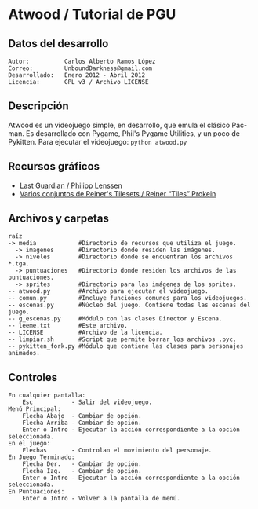 Atwood / Tutorial de PGU
===


Datos del desarrollo
---

    Autor:          Carlos Alberto Ramos López
    Correo:         UnboundDarkness@gmail.com
    Desarrollado:   Enero 2012 - Abril 2012
    Licencia:       GPL v3 / Archivo LICENSE


Descripción
---
Atwood es un videojuego simple, en desarrollo, que emula el clásico Pac-man. Es desarrollado con Pygame, Phil's Pygame Utilities, y un poco de Pykitten. Para ejecutar el videojuego: `python atwood.py`


Recursos gráficos
---

* [Last Guardian / Philipp Lenssen](http://blogoscoped.com/archive/2006-08-08-n51.html)
* [Varios conjuntos de Reiner's Tilesets / Reiner “Tiles” Prokein](http://www.reinerstilesets.de/)


Archivos y carpetas
---

    raíz
    -> media            #Directorio de recursos que utiliza el juego.
      -> imagenes       #Directorio donde residen las imágenes.
      -> niveles        #Directorio donde se encuentran los archivos *.tga.
      -> puntuaciones   #Directorio donde residen los archivos de las puntuaciones.
      -> sprites        #Directorio para las imágenes de los sprites.
    -- atwood.py        #Archivo para ejecutar el videojuego.
    -- comun.py         #Incluye funciones comunes para los videojuegos.
    -- escenas.py       #Núcleo del juego. Contiene todas las escenas del juego.
    -- g_escenas.py     #Módulo con las clases Director y Escena.
    -- leeme.txt        #Este archivo.
    -- LICENSE          #Archivo de la licencia.
    -- limpiar.sh       #Script que permite borrar los archivos .pyc.
    -- pykitten_fork.py #Módulo que contiene las clases para personajes animados.


Controles
---

    En cualquier pantalla:
        Esc           - Salir del videojuego.
    Menú Principal:
        Flecha Abajo  - Cambiar de opción.
        Flecha Arriba - Cambiar de opción.
        Enter o Intro - Ejecutar la acción correspondiente a la opción seleccionada.
    En el juego:
        Flechas       - Controlan el movimiento del personaje.
    En Juego Terminado:
        Flecha Der.   - Cambiar de opción.
        Flecha Izq.   - Cambiar de opción.
        Enter o Intro - Ejecutar la acción correspondiente a la opción seleccionada.
    En Puntuaciones:
        Enter o Intro - Volver a la pantalla de menú.
